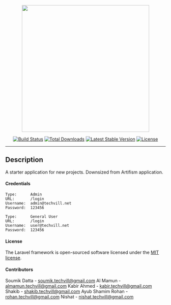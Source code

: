 <p align="center"><a href="https://laravel.com" target="_blank"><img src="https://raw.githubusercontent.com/laravel/art/master/logo-lockup/5%20SVG/2%20CMYK/1%20Full%20Color/laravel-logolockup-cmyk-red.svg" width="400"></a></p>

<p align="center">
<a href="https://travis-ci.org/laravel/framework"><img src="https://travis-ci.org/laravel/framework.svg" alt="Build Status"></a>
<a href="https://packagist.org/packages/laravel/framework"><img src="https://img.shields.io/packagist/dt/laravel/framework" alt="Total Downloads"></a>
<a href="https://packagist.org/packages/laravel/framework"><img src="https://img.shields.io/packagist/v/laravel/framework" alt="Latest Stable Version"></a>
<a href="https://packagist.org/packages/laravel/framework"><img src="https://img.shields.io/packagist/l/laravel/framework" alt="License"></a>
</p>

---

## Description

A starter application for new projects. Downsized from Artifism application.


#### Credentials

```text
Type:      Admin
URL:       /login
Username:  admin@techvill.net
Password:  123456
```

```text
Type:      General User
URL:       /login
Username:  user@techvill.net
Password:  123456
```


#### License

The Laravel framework is open-sourced software licensed under the [MIT license](https://opensource.org/licenses/MIT).


#### Contributors
Soumik Datta - soumik.techvill@gmail.com
Al Mamun - almamun.techvill@gmail.com
Kabir Ahmed - kabir.techvill@gmail.com
Shakib - shakib.techvill@gmail.com
Ayub Shamim Rohan - rohan.techvill@gmail.com
Nishat - nishat.techvill@gmail.com

